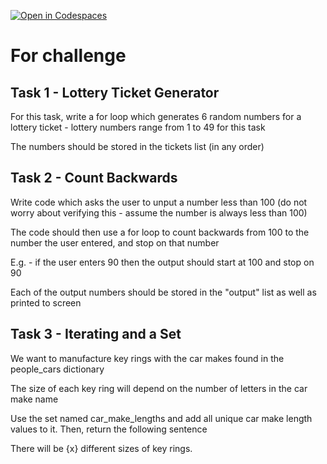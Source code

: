 [![Open in Codespaces](https://classroom.github.com/assets/launch-codespace-2972f46106e565e64193e422d61a12cf1da4916b45550586e14ef0a7c637dd04.svg)](https://classroom.github.com/open-in-codespaces?assignment_repo_id=16106354)
# For challenge

## Task 1 - Lottery Ticket Generator

For this task, write a for loop which generates 6 random numbers for a lottery ticket - lottery numbers range from 1 to 49 for this task

The numbers should be stored in the tickets list (in any order)

## Task 2 - Count Backwards

Write code which asks the user to unput a number less than 100 (do not worry about verifying this - assume the number is always less than 100)

The code should then use a for loop to count backwards from 100 to the number the user entered, and stop on that number

E.g. - if the user enters 90 then the output should start at 100 and stop on 90

Each of the output numbers should be stored in the "output" list as well as printed to screen

## Task 3 - Iterating and a Set

We want to manufacture key rings with the car makes found in the people_cars dictionary

The size of each key ring will depend on the number of letters in the car make name

Use the set named car_make_lengths and add all unique car make length values to it. Then, return the following sentence

There will be {x} different sizes of key rings.